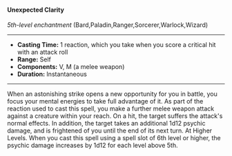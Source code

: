 #### Unexpected Clarity
*5th-level enchantment* (Bard,Paladin,Ranger,Sorcerer,Warlock,Wizard)
___
- **Casting Time:** 1 reaction, which you take when you score a critical hit with an attack roll
- **Range:** Self
- **Components:** V, M (a melee weapon)
- **Duration:** Instantaneous
---
When an astonishing strike opens a new
opportunity for you in battle, you focus your mental
energies to take full advantage of it. As part of the
reaction used to cast this spell, you make a further
melee weapon attack against a creature within your
reach. On a hit, the target suffers the attack's
normal effects. In addition, the target takes an
additional 1d12 psychic damage, and is frightened of
you until the end of its next turn.
At Higher Levels.  When you cast this spell using
a spell slot of 6th level or higher, the psychic
damage increases by 1d12 for each level above 5th.
